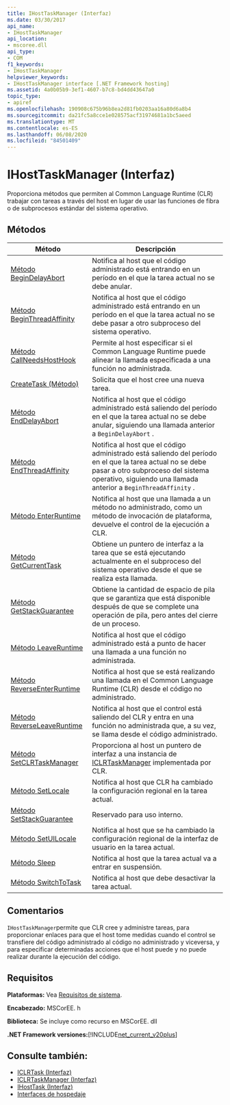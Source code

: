 ```yaml
---
title: IHostTaskManager (Interfaz)
ms.date: 03/30/2017
api_name:
- IHostTaskManager
api_location:
- mscoree.dll
api_type:
- COM
f1_keywords:
- IHostTaskManager
helpviewer_keywords:
- IHostTaskManager interface [.NET Framework hosting]
ms.assetid: 4a0b05b9-3ef1-4607-b7c8-bd4dd43647a0
topic_type:
- apiref
ms.openlocfilehash: 190908c675b96b8ea2d81fb0203aa16a80d6a8b4
ms.sourcegitcommit: da21fc5a8cce1e028575acf31974681a1bc5aeed
ms.translationtype: MT
ms.contentlocale: es-ES
ms.lasthandoff: 06/08/2020
ms.locfileid: "84501409"
---
```

# <a name="ihosttaskmanager-interface"></a>IHostTaskManager (Interfaz)
Proporciona métodos que permiten al Common Language Runtime (CLR) trabajar con tareas a través del host en lugar de usar las funciones de fibra o de subprocesos estándar del sistema operativo.  
  
## <a name="methods"></a>Métodos  
  
|Método|Descripción|  
|------------|-----------------|  
|[Método BeginDelayAbort](ihosttaskmanager-begindelayabort-method.md)|Notifica al host que el código administrado está entrando en un período en el que la tarea actual no se debe anular.|  
|[Método BeginThreadAffinity](ihosttaskmanager-beginthreadaffinity-method.md)|Notifica al host que el código administrado está entrando en un período en el que la tarea actual no se debe pasar a otro subproceso del sistema operativo.|  
|[Método CallNeedsHostHook](ihosttaskmanager-callneedshosthook-method.md)|Permite al host especificar si el Common Language Runtime puede alinear la llamada especificada a una función no administrada.|  
|[CreateTask (Método)](ihosttaskmanager-createtask-method.md)|Solicita que el host cree una nueva tarea.|  
|[Método EndDelayAbort](ihosttaskmanager-enddelayabort-method.md)|Notifica al host que el código administrado está saliendo del período en el que la tarea actual no se debe anular, siguiendo una llamada anterior a `BeginDelayAbort` .|  
|[Método EndThreadAffinity](ihosttaskmanager-endthreadaffinity-method.md)|Notifica al host que el código administrado está saliendo del período en el que la tarea actual no se debe pasar a otro subproceso del sistema operativo, siguiendo una llamada anterior a `BeginThreadAffinity` .|  
|[Método EnterRuntime](ihosttaskmanager-enterruntime-method.md)|Notifica al host que una llamada a un método no administrado, como un método de invocación de plataforma, devuelve el control de la ejecución a CLR.|  
|[Método GetCurrentTask](ihosttaskmanager-getcurrenttask-method.md)|Obtiene un puntero de interfaz a la tarea que se está ejecutando actualmente en el subproceso del sistema operativo desde el que se realiza esta llamada.|  
|[Método GetStackGuarantee](ihosttaskmanager-getstackguarantee-method.md)|Obtiene la cantidad de espacio de pila que se garantiza que está disponible después de que se complete una operación de pila, pero antes del cierre de un proceso.|  
|[Método LeaveRuntime](ihosttaskmanager-leaveruntime-method.md)|Notifica al host que el código administrado está a punto de hacer una llamada a una función no administrada.|  
|[Método ReverseEnterRuntime](ihosttaskmanager-reverseenterruntime-method.md)|Notifica al host que se está realizando una llamada en el Common Language Runtime (CLR) desde el código no administrado.|  
|[Método ReverseLeaveRuntime](ihosttaskmanager-reverseleaveruntime-method.md)|Notifica al host que el control está saliendo del CLR y entra en una función no administrada que, a su vez, se llama desde el código administrado.|  
|[Método SetCLRTaskManager](ihosttaskmanager-setclrtaskmanager-method.md)|Proporciona al host un puntero de interfaz a una instancia de [ICLRTaskManager](iclrtaskmanager-interface.md) implementada por CLR.|  
|[Método SetLocale](ihosttaskmanager-setlocale-method.md)|Notifica al host que CLR ha cambiado la configuración regional en la tarea actual.|  
|[Método SetStackGuarantee](ihosttaskmanager-setstackguarantee-method.md)|Reservado para uso interno.|  
|[Método SetUILocale](ihosttaskmanager-setuilocale-method.md)|Notifica al host que se ha cambiado la configuración regional de la interfaz de usuario en la tarea actual.|  
|[Método Sleep](ihosttaskmanager-sleep-method.md)|Notifica al host que la tarea actual va a entrar en suspensión.|  
|[Método SwitchToTask](ihosttaskmanager-switchtotask-method.md)|Notifica al host que debe desactivar la tarea actual.|  
  
## <a name="remarks"></a>Comentarios  
 `IHostTaskManager`permite que CLR cree y administre tareas, para proporcionar enlaces para que el host tome medidas cuando el control se transfiere del código administrado al código no administrado y viceversa, y para especificar determinadas acciones que el host puede y no puede realizar durante la ejecución del código.  
  
## <a name="requirements"></a>Requisitos  
 **Plataformas:** Vea [Requisitos de sistema](../../get-started/system-requirements.md).  
  
 **Encabezado:** MSCorEE. h  
  
 **Biblioteca:** Se incluye como recurso en MSCorEE. dll  
  
 **.NET Framework versiones:**[!INCLUDE[net_current_v20plus](../../../../includes/net-current-v20plus-md.md)]  
  
## <a name="see-also"></a>Consulte también:

- [ICLRTask (Interfaz)](iclrtask-interface.md)
- [ICLRTaskManager (Interfaz)](iclrtaskmanager-interface.md)
- [IHostTask (Interfaz)](ihosttask-interface.md)
- [Interfaces de hospedaje](hosting-interfaces.md)
